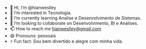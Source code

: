- 👋 Hi, I’m @hianweslley
- 👀 I’m interested in Tecnologia.
- 🌱 I’m currently learning Analise e Desenvolvimento de Sistemas.
- 💞️ I’m looking to collaborate on Desenvolvimento, BI e Analises.
- 📫 How to reach me hianweslley@gmail.com
- 😄 Pronouns: pessoais
- ⚡ Fun fact: Sou bem divertido e alegre com minha vida.

<!---
hianweslley/hianweslley is a ✨ special ✨ repository because its `README.md` (this file) appears on your GitHub profile.
You can click the Preview link to take a look at your changes.
--->
